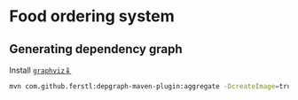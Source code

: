 # Food ordering system

## Generating dependency graph

Install [`graphviz`⇓](https://graphviz.org/download/)
```bash
mvn com.github.ferstl:depgraph-maven-plugin:aggregate -DcreateImage=true -DreduceEdges=false -Dscope=compile "-Dincludes=com.food.ordering.system*:*"
```
